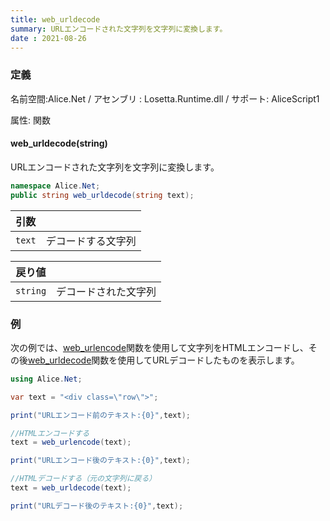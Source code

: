 ```yaml
---
title: web_urldecode
summary: URLエンコードされた文字列を文字列に変換します。
date : 2021-08-26
---
```

### 定義
名前空間:Alice.Net / アセンブリ : Losetta.Runtime.dll / サポート: AliceScript1

属性: 関数

#### web_urldecode(string)

URLエンコードされた文字列を文字列に変換します。

```cs title="AliceScript"
namespace Alice.Net;
public string web_urldecode(string text);
```

|引数| |
|-|-|
|`text`| デコードする文字列|

|戻り値| |
|-|-|
|`string`| デコードされた文字列|

### 例
次の例では、[web_urlencode](../web_urlencode)関数を使用して文字列をHTMLエンコードし、その後[web_urldecode](../web_urldecode)関数を使用してURLデコードしたものを表示します。

```cs title="AliceScript"
using Alice.Net;

var text = "<div class=\"row\">";

print("URLエンコード前のテキスト:{0}",text);

//HTMLエンコードする
text = web_urlencode(text);

print("URLエンコード後のテキスト:{0}",text);

//HTMLデコードする（元の文字列に戻る）
text = web_urldecode(text);

print("URLデコード後のテキスト:{0}",text);
```